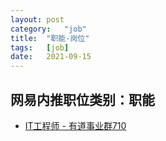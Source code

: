 ```yaml
---
layout:	post
category:	"job"
title:	"职能-岗位"
tags:	[job]
date:	2021-09-15
---
```

## 网易内推职位类别：职能
- [IT工程师 - 有道事业群710](http://mobile.bole.netease.com/bole/boleDetail?id=29625&employeeId=346f03c3cda5f04c&key=all)
